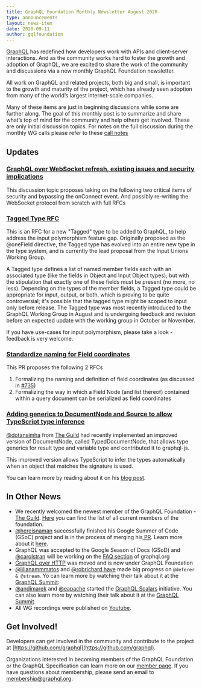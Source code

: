 ```yaml
---
title: GraphQL Foundation Monthly Newsletter August 2020
type: announcements
layout: news-item
date: 2020-09-11
author: gqlfoundation
---
```


[GraphQL](https://graphql.org) has redefined how developers work with APIs and client-server interactions. And as the community works hard to foster the growth and adoption of GraphQL, we are excited to share the work of the community and discussions via a new monthly GraphQL Foundation newsletter.

All work on GraphQL and related projects, both big and small, is important to the growth and maturity of the project, which has already seen adoption from many of the world’s largest internet-scale companies.

Many of these items are just in beginning discussions while some are further along. The goal of this monthly post is to summarize and share what’s top of mind for the community and help others get involved. These are only initial discussion topics. For notes on the full discussion during the monthly WG calls please refer to these [call notes](https://docs.google.com/document/d/1_jvxzCkI6VWo2KEobisoiW1n_irJ4dp0aD8Pq9UXuvw/edit#)

## Updates

### [GraphQL over WebSocket refresh, existing issues and security implications](https://github.com/enisdenjo/graphql-transport-ws/blob/master/PROTOCOL.md)
This discussion topic proposes  taking on the following two critical items of security and bypassing the onConnect event. And possibly re-writing the WebSocket protocol from scratch with full RFCs


### [Tagged Type RFC](https://github.com/graphql/graphql-spec/pull/733)
This is an RFC for a new "Tagged" type to be added to GraphQL, to help address the input polymorphism feature gap. Originally proposed as the @oneField directive, the Tagged type has evolved into an entire new type in the type system, and is currently the lead proposal from the Input Unions Working Group.

A Tagged type defines a list of named member fields each with an associated type (like the fields in Object and Input Object types); but with the stipulation that exactly one of these fields must be present (no more, no less). Depending on the types of the member fields, a Tagged type could be appropriate for input, output, or both, which is proving to be quite controversial; it's possible that the tagged type might be scoped to input only before release. The Tagged type was most recently introduced to the GraphQL Working Group in August and is undergoing feedback and revision before an expected update with the working group in October or November.

If you have use-cases for input polymorphism, please take a look - feedback is very welcome.

### [Standardize naming for Field coordinates](https://github.com/graphql/graphql-spec/issues/735)

This PR proposes the following 2 RFCs
1. Formalizing the naming and definition of field coordinates (as discussed in [#735](https://github.com/graphql/graphql-spec/issues/735))
2. Formalizing the way in which a Field Node (and list thereof) contained within a query document can be serialized as field coordinates


### [Adding generics to DocumentNode and Source to allow TypeScript type inference](https://github.com/graphql/graphql-js/issues/2727)

[@dotansimha](https://github.com/dotansimha) from [The Guild](https://the-guild.dev) had recently implemented an improved version of DocumentNode, called TypedDocumentNode, that allows type generics for result type and variable type and contributed it to graphql-js.

This improved version allows TypeScript to infer the types automatically when an object that matches the signature is used.

You can learn more by reading about it on his [blog post](https://the-guild.dev/blog/typed-document-node).

## In Other News

*   We recently welcomed the newest member of the GraphQL Foundation - [The Guild](https://the-guild.dev). [Here](https://foundation.graphql.org/members/) you can find the list of all current members of the foundation.
*   [@hereisnaman](https://github.com/hereisnaman) successfully finished his Google Summer of Code (GSoC) project and is in the process of merging his[ PR](graphql/graphql-js#2770). Learn more about it [here](https://foundation.graphql.org/news/2020/06/30/google-summer-of-code-2020-participant-naman/). 
*   GraphQL was accepted to the Google Season of Docs (GSoD) and [@carolstran](https://github.com/carolstran) will be working on the [FAQ section](https://developers.google.com/season-of-docs/docs/participants/project-graphql-carolstran) of graphql.org 
*   [GraphQL over HTTP](https://github.com/graphql/graphql-over-http) was moved and is now under GraphQL Foundation
*   [@lilianammmatos](https://github.com/lilianammmatos) and [@robrichard have](https://github.com/robrichard) made big progress on `@deferer & @stream`. Yo can learn more by watching their talk about it at the [GraphQL Summit](https://www.youtube.com/watch?v=icv_Pq06aOY): 
*   [@andimarek](https://github.com/andimarek) and [@eapache](https://github.com/eapache) started the [GraphQL Scalars](https://github.com/graphql/graphql-scalars/issues) initiative. You can also learn more by watching their talk about it at the [GraphQL Summit](https://www.youtube.com/watch?v=SRGTaYL3h9c). 
*   All WG recordings were published on [Youtube](https://www.youtube.com/channel/UCERcwLeheOXp_u61jEXxHMA).

## Get Involved!

Developers can get involved in the community and contribute to the project at [https://github.com/graphql](https://github.com/graphql).

Organizations interested in becoming members of the GraphQL Foundation or the GraphQL Specification can learn more on our [member page](https://foundation.graphql.org/join). If you have questions about membership, please send an email to membership@graphql.org.

